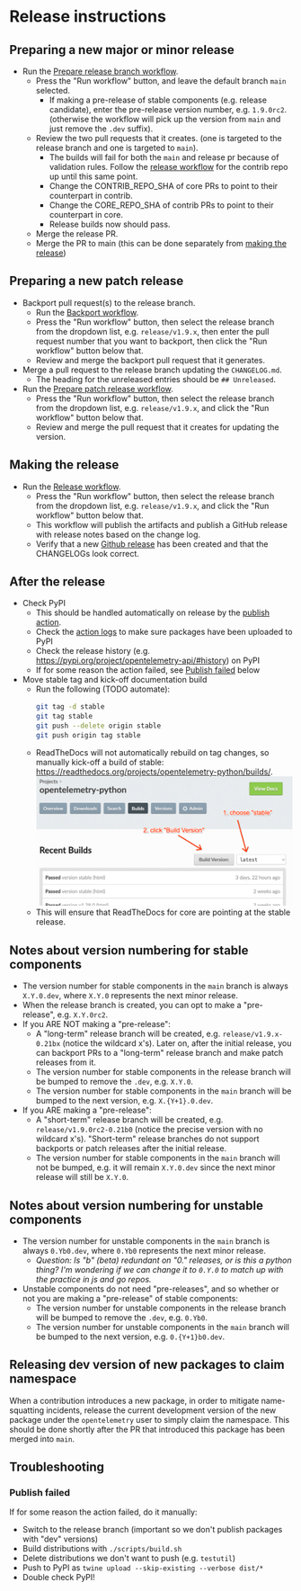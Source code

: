 # Release instructions

## Preparing a new major or minor release

* Run the [Prepare release branch workflow](https://github.com/open-telemetry/opentelemetry-python/actions/workflows/prepare-release-branch.yml).
  * Press the "Run workflow" button, and leave the default branch `main` selected.
    * If making a pre-release of stable components (e.g. release candidate),
      enter the pre-release version number, e.g. `1.9.0rc2`.
      (otherwise the workflow will pick up the version from `main` and just remove the `.dev` suffix).
  * Review the two pull requests that it creates.
    (one is targeted to the release branch and one is targeted to `main`).
    * The builds will fail for both the `main` and release pr because of validation rules. Follow the [release workflow](https://github.com/open-telemetry/opentelemetry-python-contrib/blob/main/RELEASING.md) for the contrib repo up until this same point.
    * Change the CONTRIB_REPO_SHA of core PRs to point to their counterpart in contrib.
    * Change the CORE_REPO_SHA of contrib PRs to point to their counterpart in core.
    * Release builds now should pass.
  * Merge the release PR.
  * Merge the PR to main (this can be done separately from [making the release](#making-the-release))

## Preparing a new patch release

* Backport pull request(s) to the release branch.
  * Run the [Backport workflow](https://github.com/open-telemetry/opentelemetry-python/actions/workflows/backport.yml).
  * Press the "Run workflow" button, then select the release branch from the dropdown list,
    e.g. `release/v1.9.x`, then enter the pull request number that you want to backport,
    then click the "Run workflow" button below that.
  * Review and merge the backport pull request that it generates.
* Merge a pull request to the release branch updating the `CHANGELOG.md`.
  * The heading for the unreleased entries should be `## Unreleased`.
* Run the [Prepare patch release workflow](https://github.com/open-telemetry/opentelemetry-python/actions/workflows/prepare-patch-release.yml).
  * Press the "Run workflow" button, then select the release branch from the dropdown list,
    e.g. `release/v1.9.x`, and click the "Run workflow" button below that.
  * Review and merge the pull request that it creates for updating the version.

## Making the release

* Run the [Release workflow](https://github.com/open-telemetry/opentelemetry-python/actions/workflows/release.yml).
  * Press the "Run workflow" button, then select the release branch from the dropdown list,
    e.g. `release/v1.9.x`, and click the "Run workflow" button below that.
  * This workflow will publish the artifacts and publish a GitHub release with release notes based on the change log.
  * Verify that a new [Github release](https://github.com/open-telemetry/opentelemetry-python/releases) has been created and that the CHANGELOGs look correct.

## After the release

* Check PyPI
  * This should be handled automatically on release by the [publish action](https://github.com/open-telemetry/opentelemetry-python/blob/main/.github/workflows/release.yml).
  * Check the [action logs](https://github.com/open-telemetry/opentelemetry-python/actions?query=workflow%3APublish) to make sure packages have been uploaded to PyPI
  * Check the release history (e.g. https://pypi.org/project/opentelemetry-api/#history) on PyPI
  * If for some reason the action failed, see [Publish failed](#publish-failed) below
* Move stable tag and kick-off documentation build
  * Run the following (TODO automate):
    ```bash
    git tag -d stable
    git tag stable
    git push --delete origin stable
    git push origin tag stable
    ```
  * ReadTheDocs will not automatically rebuild on tag changes, so manually kick-off a build of stable:
    https://readthedocs.org/projects/opentelemetry-python/builds/.
    ![ReadTheDocs build instructions](.github/rtd-build-instructions.png)
  * This will ensure that ReadTheDocs for core are pointing at the stable release.

## Notes about version numbering for stable components

* The version number for stable components in the `main` branch is always `X.Y.0.dev`,
  where `X.Y.0` represents the next minor release.
* When the release branch is created, you can opt to make a "pre-release", e.g. `X.Y.0rc2`.
* If you ARE NOT making a "pre-release":
  * A "long-term" release branch will be created, e.g. `release/v1.9.x-0.21bx` (notice the wildcard x's).
    Later on, after the initial release, you can backport PRs to a "long-term" release branch and make patch releases
    from it.
  * The version number for stable components in the release branch will be bumped to remove the `.dev`,
    e.g. `X.Y.0`.
  * The version number for stable components in the `main` branch will be bumped to the next version,
    e.g. `X.{Y+1}.0.dev`.
* If you ARE making a "pre-release":
  * A "short-term" release branch will be created, e.g. `release/v1.9.0rc2-0.21b0` (notice the precise version with no
    wildcard x's). "Short-term" release branches do not support backports or patch releases after the initial release.
  * The version number for stable components in the `main` branch will not be bumped, e.g. it will remain `X.Y.0.dev`
    since the next minor release will still be `X.Y.0`.

## Notes about version numbering for unstable components

* The version number for unstable components in the `main` branch is always `0.Yb0.dev`,
  where `0.Yb0` represents the next minor release.
  * _Question: Is "b" (beta) redundant on "0." releases, or is this a python thing? I'm wondering if we can change it to `0.Y.0` to match up with the practice in js and go repos._
* Unstable components do not need "pre-releases", and so whether or not you are making a "pre-release" of stable
  components:
  * The version number for unstable components in the release branch will be bumped to remove the `.dev`,
    e.g. `0.Yb0`.
  * The version number for unstable components in the `main` branch will be bumped to the next version,
    e.g. `0.{Y+1}b0.dev`.

## Releasing dev version of new packages to claim namespace

When a contribution introduces a new package, in order to mitigate name-squatting incidents, release the current development version of the new package under the `opentelemetry` user to simply claim the namespace. This should be done shortly after the PR that introduced this package has been merged into `main`.

## Troubleshooting

### Publish failed

If for some reason the action failed, do it manually:

- Switch to the release branch (important so we don't publish packages with "dev" versions)
- Build distributions with `./scripts/build.sh`
- Delete distributions we don't want to push (e.g. `testutil`)
- Push to PyPI as `twine upload --skip-existing --verbose dist/*`
- Double check PyPI!
